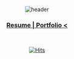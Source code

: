 <div align=center>
  
  <!-- https://github.com/kyechan99/capsule-render -->
  ![header](https://capsule-render.vercel.app/api?type=waving&color=21bcff&height=200&section=header&text=MrR%20Suchan&fontSize=70&fontColor=0c2e3d)

  ### [Resume | Portfolio <](https://tncks.github.io/)  </h3>

  <br />
  
  <!-- https://simpleicons.org/  -->
  <!-- https://shields.io/  -->
    
  [![Hits](https://hits.seeyoufarm.com/api/count/incr/badge.svg?url=https%3A%2F%2Fgithub.com%2Ftncks&count_bg=%23369FE2&title_bg=%23555555&icon=&icon_color=%23E7E7E7&title=hits&edge_flat=false)](https://hits.seeyoufarm.com)
  
</div>
